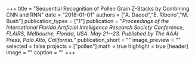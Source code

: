 +++
title = "Sequential Recognition of Pollen Grain Z-Stacks by Combining CNN and RNN"
date = "2018-01-01"
authors = ["A. Daood","E. Ribeiro","M. Bush"]
publication_types = ["1"]
publication = "_Proceedings of the International Florida Artificial Intelligence Research Society Conference, FLAIRS, Melbourne, Florida, USA. May 21--23. Published by The AAAI Press, Palo Alto, California._"
publication_short = ""
image_preview = ""
selected = false
projects = ["pollen"]
math = true
highlight = true
[header]
image = ""
caption = ""
+++

